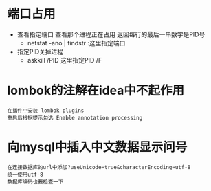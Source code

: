 # 端口占用
- 查看指定端口 查看那个进程正在占用 返回每行的最后一串数字是PID号
    - netstat -ano | findstr :这里指定端口
- 指定PID关掉进程
    - askkill /PID 这里指定PID /F

# lombok的注解在idea中不起作用
    在插件中安装 lombok plugins
    重启后根据提示勾选 Enable annotation processing
    
# 向mysql中插入中文数据显示问号 
    在连接数据库的url中添加?useUnicode=true&characterEncoding=utf-8
    统一使用utf-8
    数据库编码也要检查一下

